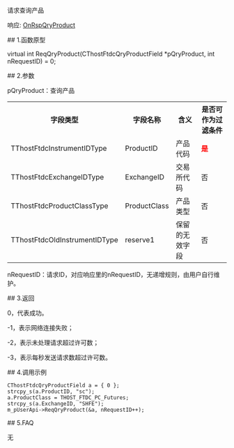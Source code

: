 <p>请求查询产品</p>
<p>响应: <a href="../../CTHOSTFTDCTRADERAPI/ONRSPQRYPRODUCT/">OnRspQryProduct</a></p>
<span class="anchor" id="d41dc36b-2a15-40a8-a4af-31399a3541a1"></span>
## 1.函数原型
<p>virtual int ReqQryProduct(CThostFtdcQryProductField *pQryProduct, int nRequestID) = 0;</p>
<span class="anchor" id="8b53ce0f-5f21-42ca-b7d2-6994448ea2e1"></span>
## 2.参数
<p>pQryProduct：查询产品</p>
<table><tr><th style="TEXT-ALIGN: center;">字段类型</th><th style="TEXT-ALIGN: center;">字段名称</th><th style="TEXT-ALIGN: center;">含义</th><th style="TEXT-ALIGN: center;">是否可作为过滤条件</th></tr><tr><td style="TEXT-ALIGN: left;">TThostFtdcInstrumentIDType</td>
<td style="TEXT-ALIGN: left;">ProductID</td>
<td style="TEXT-ALIGN: left;">产品代码</td>
<td style="TEXT-ALIGN: left;"><strong><font color="#FF0000">是</font></strong></td>
</tr>
<tr><td style="TEXT-ALIGN: left;">TThostFtdcExchangeIDType</td>
<td style="TEXT-ALIGN: left;">ExchangeID</td>
<td style="TEXT-ALIGN: left;">交易所代码</td>
<td style="TEXT-ALIGN: left;">否</td>
</tr>
<tr><td style="TEXT-ALIGN: left;">TThostFtdcProductClassType</td>
<td style="TEXT-ALIGN: left;">ProductClass</td>
<td style="TEXT-ALIGN: left;">产品类型</td>
<td style="TEXT-ALIGN: left;">否</td>
</tr>
<tr><td style="TEXT-ALIGN: left;">TThostFtdcOldInstrumentIDType</td>
<td style="TEXT-ALIGN: left;">reserve1</td>
<td style="TEXT-ALIGN: left;">保留的无效字段</td>
<td style="TEXT-ALIGN: left;">否</td>
</tr>
</table>
<p>nRequestID：请求ID，对应响应里的nRequestID，无递增规则，由用户自行维护。</p>
<span class="anchor" id="12b1030f-18ea-4687-b29d-5b398a83aee4"></span>
## 3.返回
<p>0，代表成功。</p>
<p>-1，表示网络连接失败；</p>
<p>-2，表示未处理请求超过许可数；</p>
<p>-3，表示每秒发送请求数超过许可数。</p>
<span class="anchor" id="35a24cd7-1332-48a1-aed8-fcc75c95e882"></span>
## 4.调用示例
<pre><code>CThostFtdcQryProductField a = { 0 };
strcpy_s(a.ProductID, "sc");
a.ProductClass = THOST_FTDC_PC_Futures;
strcpy_s(a.ExchangeID, "SHFE");
m_pUserApi-&gt;ReqQryProduct(&amp;a, nRequestID++);
</code></pre>
<span class="anchor" id="b5745a2b-69b2-4ca0-a192-1eca3233a2a4"></span>
## 5.FAQ
<p>无</p>
